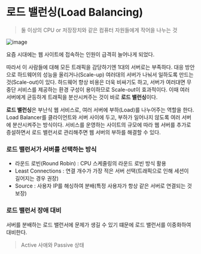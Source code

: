 # 로드 밸런싱(Load Balancing)
> 둘 이상의 CPU or 저장장치와 같은 컴퓨터 자원들에게 작어을 나누는 것

![image](https://github.com/kingaser/Study/assets/104209781/20a75f2b-f26e-4079-9419-224c78ee277a)

요즘 시대에는 웹 사이트에 접속하는 인원이 급격히 늘어나게 되었다.

따라서 이 사람들에 대해 모든 트래픽을 감당하기엔 1대의 서버로는 부족하다.
대응 방안으로 하드웨어의 성능을 올리거나(Scale-up) 여러대의 서버가 나눠서 일하도록 만드는 것(Scale-out)이 있다.
하드웨어 향상 비용은 더욱 비싸기도 하고, 서버가 여러대면 무중단 서비스를 제공하는 환경 구성이 용이하므로
Scale-out이 효과적이다.
이때 여러 서버에게 균등하게 트래픽을 분산시켜주는 것이 바로 <b>로드 밸런싱</b>이다.

<b>로드 밸런싱</b>은 부난식 웹 서비스로, 여러 서버에 부하(Load)를 나누어주는 역할을 한다.
Load Balancer를 클라이언트와 서버 사이에 두고, 부하가 일어나지 않도록 여러 서버에 분산시켜주는 방식이다.
서비스를 운영하는 사이트의 규모에 따라 웹 서버를 추가로 증설하면서 로드 밸런서로 관리해주면 웹 서버의 부하를 해결할 수 있다.

### 로드 밸런서가 서버를 선택하는 방식
- 라운드 로빈(Round Robin) : CPU 스케줄링의 라운드 로빈 방식 활용
- Least Connections : 연결 개수가 가장 적은 서버 선택(트래픽으로 인해 세션이 길어지는 경우 권장)
- Source : 사용자 IP를 해싱하여 분배(특정 사용자가 항상 같은 서버로 연결되는 것 보장)

### 로드 밸런서 장애 대비
서버를 분배하는 로드 밸런서에 문제가 생길 수 있기 떄문에 로드 밸런서를 이중화하여 대비한다.

> Active 사애와 Passive 상태
